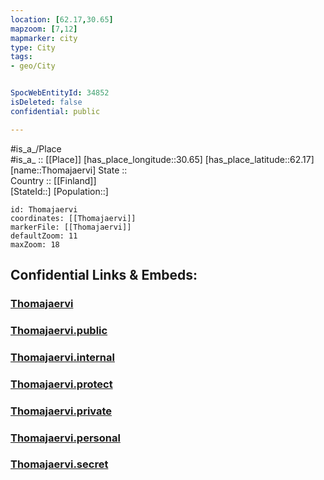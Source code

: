```yaml
---
location: [62.17,30.65] 
mapzoom: [7,12] 
mapmarker: city 
type: City
tags:
- geo/City


SpocWebEntityId: 34852
isDeleted: false
confidential: public

---
```

#is_a_/Place  
#is_a_ :: [[Place]] 
[has_place_longitude::30.65] 
[has_place_latitude::62.17] 
[name::Thomajaervi] 
State ::  
Country :: [[Finland]]  
[StateId::] 
[Population::] 



```leaflet
id: Thomajaervi
coordinates: [[Thomajaervi]] 
markerFile: [[Thomajaervi]] 
defaultZoom: 11 
maxZoom: 18
```


## Confidential Links & Embeds: 

### [Thomajaervi](/_Standards/Earth/Continent/Europe/Europe~East/Russia/Russia~NorthWest/Karelia~Republic/City/Thomajaervi.md) 

### [Thomajaervi.public](/_public/Earth/Continent/Europe/Europe~East/Russia/Russia~NorthWest/Karelia~Republic/City/Thomajaervi.public.md) 

### [Thomajaervi.internal](/_internal/Earth/Continent/Europe/Europe~East/Russia/Russia~NorthWest/Karelia~Republic/City/Thomajaervi.internal.md) 

### [Thomajaervi.protect](/_protect/Earth/Continent/Europe/Europe~East/Russia/Russia~NorthWest/Karelia~Republic/City/Thomajaervi.protect.md) 

### [Thomajaervi.private](/_private/Earth/Continent/Europe/Europe~East/Russia/Russia~NorthWest/Karelia~Republic/City/Thomajaervi.private.md) 

### [Thomajaervi.personal](/_personal/Earth/Continent/Europe/Europe~East/Russia/Russia~NorthWest/Karelia~Republic/City/Thomajaervi.personal.md) 

### [Thomajaervi.secret](/_secret/Earth/Continent/Europe/Europe~East/Russia/Russia~NorthWest/Karelia~Republic/City/Thomajaervi.secret.md)

